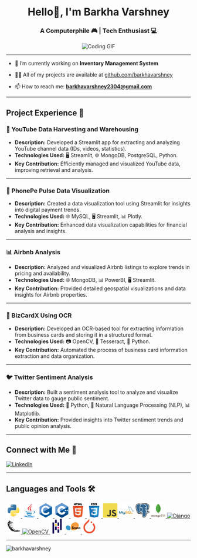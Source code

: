 <h1 align="center">Hello👋, I'm Barkha Varshney</h1>
<h3 align="center">A Computerphile 🎮 | Tech Enthusiast 💻</h3>

<p align="center">
  <img src="https://camo.githubusercontent.com/66066b22abacaf358032bb15ab64fe18654e8d00e2ed4d07747d89eccb6596ae/68747470733a2f2f63646e622e61727473746174696f6e2e636f6d2f702f6173736574732f696d616765732f696d616765732f3032382f3939312f3939392f6f726967696e616c2f616e6e612d68617672796c79756b682d2e6769663f31353936313235313132" width="800" height="500" alt="Coding GIF" align="center" />
</p>

---

- 🔭 I’m currently working on **Inventory Management System**

- 👨‍💻 All of my projects are available at [github.com/barkhavarshney](https://github.com/barkhavarshney)

- 📫 How to reach me: **barkhavarshney2304@gmail.com**

---

<h2 align="left">Project Experience 🚀</h2>

### 🧠 YouTube Data Harvesting and Warehousing
- **Description:** Developed a Streamlit app for extracting and analyzing YouTube channel data (IDs, videos, statistics).
- **Technologies Used:** 🖥️ Streamlit, 🌐 MongoDB, PostgreSQL, Python.
- **Key Contribution:** Efficiently managed and visualized YouTube data, improving retrieval and analysis.


---

### 📰 PhonePe Pulse Data Visualization
- **Description:** Created a data visualization tool using Streamlit for insights into digital payment trends.
- **Technologies Used:** 🌐 MySQL, 🖥️ Streamlit, 📊 Plotly.
- **Key Contribution:** Enhanced data visualization capabilities for financial analysis and insights.


---

### 📊 Airbnb Analysis
- **Description:** Analyzed and visualized Airbnb listings to explore trends in pricing and availability.
- **Technologies Used:** 🌐 MongoDB, 📊 PowerBI, 🖥️ Streamlit.
- **Key Contribution:** Provided detailed geospatial visualizations and data insights for Airbnb properties.


---

### 🧩 BizCardX Using OCR
- **Description:** Developed an OCR-based tool for extracting information from business cards and storing it in a structured format.
- **Technologies Used:** 📷 OpenCV, 🧠 Tesseract, 🐍 Python.
- **Key Contribution:** Automated the process of business card information extraction and data organization.


---

### 🐦 Twitter Sentiment Analysis
- **Description:** Built a sentiment analysis tool to analyze and visualize Twitter data to gauge public sentiment.
- **Technologies Used:** 🐍 Python, 🤖 Natural Language Processing (NLP), 📊 Matplotlib.
- **Key Contribution:** Provided insights into Twitter sentiment trends and public opinion analysis.


---

<h2 align="left">Connect with Me 🤝</h2>

<p align="left">
  <a href="https://linkedin.com/in/barkhavarshney" target="_blank"><img src="https://raw.githubusercontent.com/rahuldkjain/github-profile-readme-generator/master/src/images/icons/Social/linked-in-alt.svg" alt="LinkedIn" height="30" width="40" /></a>
</p>

---

<h2 align="left">Languages and Tools 🛠️</h2>

<p align="left">
  <a href="https://www.python.org" target="_blank" rel="noreferrer"> <img src="https://raw.githubusercontent.com/devicons/devicon/master/icons/python/python-original.svg" alt="Python" width="40" height="40"/> </a> 
  <a href="https://www.java.com" target="_blank" rel="noreferrer"> <img src="https://raw.githubusercontent.com/devicons/devicon/master/icons/java/java-original.svg" alt="Java" width="40" height="40"/> </a>
  <a href="https://www.cprogramming.com/" target="_blank" rel="noreferrer"> <img src="https://raw.githubusercontent.com/devicons/devicon/master/icons/c/c-original.svg" alt="C" width="40" height="40"/> </a>
  <a href="https://www.w3schools.com/cpp/" target="_blank" rel="noreferrer"> <img src="https://raw.githubusercontent.com/devicons/devicon/master/icons/cplusplus/cplusplus-original.svg" alt="C++" width="40" height="40"/> </a>
  <a href="https://www.w3schools.com/html/" target="_blank" rel="noreferrer"> <img src="https://raw.githubusercontent.com/devicons/devicon/master/icons/html5/html5-original-wordmark.svg" alt="HTML" width="40" height="40"/> </a>
  <a href="https://www.w3schools.com/css/" target="_blank" rel="noreferrer"> <img src="https://raw.githubusercontent.com/devicons/devicon/master/icons/css3/css3-original-wordmark.svg" alt="CSS3" width="40" height="40"/> </a> 
  <a href="https://developer.mozilla.org/en-US/docs/Web/JavaScript" target="_blank" rel="noreferrer"> <img src="https://raw.githubusercontent.com/devicons/devicon/master/icons/javascript/javascript-original.svg" alt="JavaScript" width="40" height="40"/> </a> 
  <a href="https://www.mysql.com/" target="_blank" rel="noreferrer"> <img src="https://raw.githubusercontent.com/devicons/devicon/master/icons/mysql/mysql-original-wordmark.svg" alt="MySQL" width="40" height="40"/> </a>
  <a href="https://www.postgresql.org/" target="_blank" rel="noreferrer"> <img src="https://raw.githubusercontent.com/devicons/devicon/master/icons/postgresql/postgresql-original.svg" alt="PostgreSQL" width="40" height="40"/> </a>
  <a href="https://www.mongodb.com/" target="_blank" rel="noreferrer"> <img src="https://raw.githubusercontent.com/devicons/devicon/master/icons/mongodb/mongodb-original-wordmark.svg" alt="MongoDB" width="40" height="40"/> </a> 
  <a href="https://www.djangoproject.com/" target="_blank" rel="noreferrer"> <img src="https://cdn.worldvectorlogo.com/logos/django.svg" alt="Django" width="40" height="40"/> </a> 
  <a href="https://flask.palletsprojects.com/" target="_blank" rel="noreferrer"> <img src="https://raw.githubusercontent.com/devicons/devicon/master/icons/flask/flask-original.svg" alt="Flask" width="40" height="40"/> </a>
  <a href="https://opencv.org/" target="_blank" rel="noreferrer"> <img src="https://www.vectorlogo.zone/logos/opencv/opencv-icon.svg" alt="OpenCV" width="40" height="40"/> </a> 
  <a href="https://pandas.pydata.org/" target="_blank" rel="noreferrer"> <img src="https://raw.githubusercontent.com/devicons/devicon/2ae2a900d2f041da66e950e4d48052658d850630/icons/pandas/pandas-original.svg" alt="Pandas" width="40" height="40"/> </a> 
  <a href="https://scikit-learn.org/" target="_blank" rel="noreferrer"> <img src="https://raw.githubusercontent.com/devicons/devicon/master/icons/scikitlearn/scikitlearn-original.svg" alt="Scikit-learn" width="40" height="40"/> </a>
  <a href="https://pytorch.org/" target="_blank" rel="noreferrer"> <img src="https://raw.githubusercontent.com/devicons/devicon/master/icons/pytorch/pytorch-original.svg" alt="PyTorch" width="40" height="40"/> </a>
</p>

---

<p align="left">
  <img src="https://github-readme-stats.vercel.app/api/top-langs?username=barkhavarshney&show_icons=true&locale=en&layout=compact" alt="barkhavarshney" />
</p>
